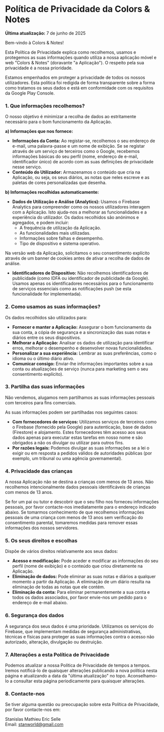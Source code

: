 # **Política de Privacidade da Colors & Notes**

**Última atualização:** 7 de junho de 2025

Bem-vindo à Colors & Notes\!

Esta Política de Privacidade explica como recolhemos, usamos e protegemos as suas informações quando utiliza a nossa aplicação móvel e web "Colors & Notes" (doravante "a Aplicação"). O respeito pela sua privacidade é a nossa prioridade.

Estamos empenhados em proteger a privacidade de todos os nossos utilizadores. Esta política foi redigida de forma transparente sobre a forma como tratamos os seus dados e está em conformidade com os requisitos da Google Play Console.

### **1\. Que informações recolhemos?**

O nosso objetivo é minimizar a recolha de dados ao estritamente necessário para o bom funcionamento da Aplicação.

**a) Informações que nos fornece:**

* **Informações da Conta:** Ao registar-se, recolhemos o seu endereço de e-mail, uma palavra-passe e um nome de exibição. Se se registar através de um serviço de terceiros como o Google, recebemos informações básicas do seu perfil (nome, endereço de e-mail, identificador único) de acordo com as suas definições de privacidade nesse serviço.
* **Conteúdo do Utilizador:** Armazenamos o conteúdo que cria na Aplicação, ou seja, os seus diários, as notas que neles escreve e as paletas de cores personalizadas que desenha.

**b) Informações recolhidas automaticamente:**

* **Dados de Utilização e Análise (Analytics):** Usamos o Firebase Analytics para compreender como os nossos utilizadores interagem com a Aplicação. Isto ajuda-nos a melhorar as funcionalidades e a experiência do utilizador. Os dados recolhidos são anónimos e agregados, e podem incluir:
    * A frequência de utilização da Aplicação.
    * As funcionalidades mais utilizadas.
    * Informações sobre falhas e desempenho.
    * Tipo de dispositivo e sistema operativo.

Na versão web da Aplicação, solicitamos o seu consentimento explícito através de um banner de cookies antes de ativar a recolha de dados de análise.

* **Identificadores de Dispositivo:** Não recolhemos identificadores de publicidade (como IDFA ou identificador de publicidade da Google). Usamos apenas os identificadores necessários para o funcionamento de serviços essenciais como as notificações push (se esta funcionalidade for implementada).

### **2\. Como usamos as suas informações?**

Os dados recolhidos são utilizados para:

* **Fornecer e manter a Aplicação:** Assegurar o bom funcionamento da sua conta, a cópia de segurança e a sincronização das suas notas e diários entre os seus dispositivos.
* **Melhorar a Aplicação:** Analisar os dados de utilização para identificar erros, melhorar o desempenho e desenvolver novas funcionalidades.
* **Personalizar a sua experiência:** Lembrar as suas preferências, como o idioma ou o último diário ativo.
* **Comunicar consigo:** Enviar-lhe informações importantes sobre a sua conta ou atualizações de serviço (nunca para marketing sem o seu consentimento explícito).

### **3\. Partilha das suas informações**

Não vendemos, alugamos nem partilhamos as suas informações pessoais com terceiros para fins comerciais.

As suas informações podem ser partilhadas nos seguintes casos:

* **Com fornecedores de serviços:** Utilizamos serviços de terceiros como o Firebase (fornecido pela Google) para autenticação, base de dados (Firestore) e alojamento. Estes fornecedores têm acesso aos seus dados apenas para executar estas tarefas em nosso nome e são obrigados a não os divulgar ou utilizar para outros fins.
* **Por razões legais:** Podemos divulgar as suas informações se a lei o exigir ou em resposta a pedidos válidos de autoridades públicas (por exemplo, um tribunal ou uma agência governamental).

### **4\. Privacidade das crianças**

A nossa Aplicação não se destina a crianças com menos de 13 anos. Não recolhemos intencionalmente dados pessoais identificáveis de crianças com menos de 13 anos.

Se for um pai ou tutor e descobrir que o seu filho nos forneceu informações pessoais, por favor contacte-nos imediatamente para o endereço indicado abaixo. Se tomarmos conhecimento de que recolhemos informações pessoais de uma criança com menos de 13 anos sem verificação do consentimento parental, tomaremos medidas para remover essas informações dos nossos servidores.

### **5\. Os seus direitos e escolhas**

Dispõe de vários direitos relativamente aos seus dados:

* **Acesso e modificação:** Pode aceder e modificar as informações do seu perfil (nome de exibição) e o conteúdo que criou diretamente na Aplicação.
* **Eliminação de dados:** Pode eliminar as suas notas e diários a qualquer momento a partir da Aplicação. A eliminação de um diário resulta na eliminação de todas as notas que ele contém.
* **Eliminação da conta:** Para eliminar permanentemente a sua conta e todos os dados associados, por favor envie-nos um pedido para o endereço de e-mail abaixo.

### **6\. Segurança dos dados**

A segurança dos seus dados é uma prioridade. Utilizamos os serviços do Firebase, que implementam medidas de segurança administrativas, técnicas e físicas para proteger as suas informações contra o acesso não autorizado, alteração, divulgação ou destruição.

### **7\. Alterações a esta Política de Privacidade**

Podemos atualizar a nossa Política de Privacidade de tempos a tempos. Iremos notificá-lo de quaisquer alterações publicando a nova política nesta página e atualizando a data da "última atualização" no topo. Aconselhamo-lo a consultar esta página periodicamente para quaisquer alterações.

### **8\. Contacte-nos**

Se tiver alguma questão ou preocupação sobre esta Política de Privacidade, por favor contacte-nos em:

Stanislas Mathieu Eric Selle  
Email: stanworld@gmail.com